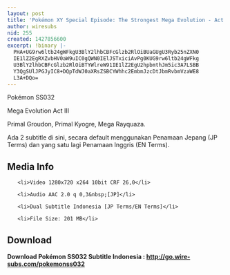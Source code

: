 ```yaml
---
layout: post
title: 'Pokémon XY Special Episode: The Strongest Mega Evolution - Act III'
author: wiresubs
nid: 255
created: 1427856600
excerpt: !binary |-
  PHA+UG9rw6ltb24gWFkgU3BlY2lhbCBFcGlzb2RlOiBUaGUgU3Ryb25nZXN0
  IE1lZ2EgRXZvbHV0aW9uIC0gQWN0IElJSTxiciAvPg0KUG9rw6ltb24gWFkg
  U3BlY2lhbCBFcGlzb2RlOiBTYWlreW91IE1lZ2EgU2hpbmthJm5ic3A7LSBB
  Y3QgSUlJPGJyIC8+DQpTdWJ0aXRsZSBCYWhhc2EmbmJzcDtJbmRvbmVzaWE8
  L3A+DQo=
---
```

<p class="rtecenter">Pokémon SS032<br />
Mega Evolution Act III</p>

<p class="rtejustify">Primal Groudon, Primal Kyogre, Mega Rayquaza.</p>

<p class="rtejustify">Ada 2 subtitle di sini, secara default menggunakan Penamaan Jepang (JP Terms) dan yang satu lagi Penamaan Inggris (EN Terms).</p>

<h2>Media Info</h2>

<ul>
	<li>Video 1280x720 x264 10bit CRF 26,0</li>
	<li>Audio AAC 2.0 q 0,3&nbsp;[JP]</li>
	<li>Dual Subtitle Indonesia [JP Terms/EN Terms]</li>
	<li>File Size: 201 MB</li>
</ul>

<h2>Download</h2>

<p><strong>Download Pokémon SS032 Subtitle Indonesia&nbsp;:&nbsp;<a href="http://go.wire-subs.com/pokemonss032" target="_blank">http://go.wire-subs.com/pokemonss032</a></strong></p>

